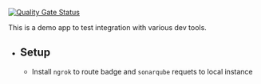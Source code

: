 [![Quality Gate Status](https://e8ad3c53.ngrok.io/api/project_badges/measure?project=Demo&metric=alert_status)](http://localhost:49000/dashboard?id=Demo)

This is a demo app to test integration with various dev tools.

- Setup
  -- 
  - Install `ngrok` to route badge and `sonarqube` requets to local instance 
